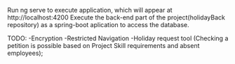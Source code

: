 Run ng serve to execute application, which will appear at http://localhost:4200
Execute the back-end part of the project(holidayBack repository) as a spring-boot aplication to access the database.

TODO: 
    -Encryption
    -Restricted Navigation
    -Holiday request tool (Checking a petition is possible based on Project Skill requirements and absent employees);
